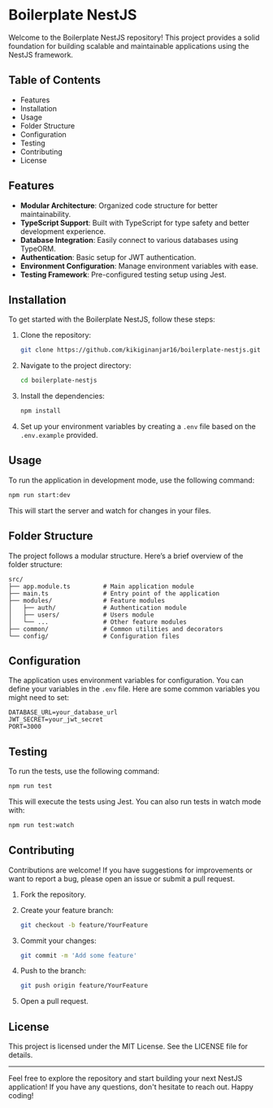# Boilerplate NestJS

Welcome to the Boilerplate NestJS repository! This project provides a solid foundation for building scalable and maintainable applications using the NestJS framework.

## Table of Contents

- Features
- Installation
- Usage
- Folder Structure
- Configuration
- Testing
- Contributing
- License

## Features

- **Modular Architecture**: Organized code structure for better maintainability.
- **TypeScript Support**: Built with TypeScript for type safety and better development experience.
- **Database Integration**: Easily connect to various databases using TypeORM.
- **Authentication**: Basic setup for JWT authentication.
- **Environment Configuration**: Manage environment variables with ease.
- **Testing Framework**: Pre-configured testing setup using Jest.

## Installation

To get started with the Boilerplate NestJS, follow these steps:

1. Clone the repository:

   ```bash
   git clone https://github.com/kikiginanjar16/boilerplate-nestjs.git
   ```

2. Navigate to the project directory:

   ```bash
   cd boilerplate-nestjs
   ```

3. Install the dependencies:

   ```bash
   npm install
   ```

4. Set up your environment variables by creating a `.env` file based on the `.env.example` provided.

## Usage

To run the application in development mode, use the following command:

```bash
npm run start:dev
```

This will start the server and watch for changes in your files.

## Folder Structure

The project follows a modular structure. Here’s a brief overview of the folder structure:

```
src/
├── app.module.ts         # Main application module
├── main.ts               # Entry point of the application
├── modules/              # Feature modules
│   ├── auth/             # Authentication module
│   ├── users/            # Users module
│   └── ...               # Other feature modules
├── common/               # Common utilities and decorators
└── config/               # Configuration files
```

## Configuration

The application uses environment variables for configuration. You can define your variables in the `.env` file. Here are some common variables you might need to set:

```
DATABASE_URL=your_database_url
JWT_SECRET=your_jwt_secret
PORT=3000
```

## Testing

To run the tests, use the following command:

```bash
npm run test
```

This will execute the tests using Jest. You can also run tests in watch mode with:

```bash
npm run test:watch
```

## Contributing

Contributions are welcome! If you have suggestions for improvements or want to report a bug, please open an issue or submit a pull request.

1. Fork the repository.
2. Create your feature branch:

   ```bash
   git checkout -b feature/YourFeature
   ```
3. Commit your changes:

   ```bash
   git commit -m 'Add some feature'
   ```
4. Push to the branch:

   ```bash
   git push origin feature/YourFeature
   ```
5. Open a pull request.

## License

This project is licensed under the MIT License. See the LICENSE file for details.

---

Feel free to explore the repository and start building your next NestJS application! If you have any questions, don't hesitate to reach out. Happy coding!